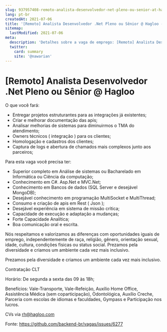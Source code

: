 ```yaml
---
slug: 937957408-remoto-analista-desenvolvedor-net-pleno-ou-senior-at-hagloo
lang: pt-br
createdAt: 2021-07-06
title: '[Remoto] Analista Desenvolvedor .Net Pleno ou Sênior @ Hagloo - Vaga de Emprego'
sitemap:
  lastModified: 2021-07-06
meta:
  description: 'Detalhes sobre a vaga de emprego: [Remoto] Analista Desenvolvedor .Net Pleno ou Sênior @ Hagloo'
  twitter:
    card: summary
    site: '@nawarian'
---
```


# [Remoto] Analista Desenvolvedor .Net Pleno ou Sênior @ Hagloo

O que você fará: 

- Entregar projetos estruturantes para as integrações já existentes;
- Criar e melhorar documentação das apis;
- Analisar melhorias de sistemas para diminuirmos o TMA do atendimento;
- Owners técnicos ( integração ) para os clientes;
- Homologação e cadastros dos clientes;
-  Captura de logs e abertura de chamados mais complexos junto aos parceiros;

 

Para esta vaga você precisa ter:

- Superior completo em Análise de sistemas ou Bacharelado em Informática ou Ciência da computação;
- Conhecimento em C#. Asp.Net e MVC.Net;
- Conhecimento em Bancos de dados (SQL Server e desejável MongoDB);
- Desejável conhecimento em programação MultiSocket e MultiThread;
- Consumo e criação de apis em Rest ( Json );
- Desejável experiência em sistema de missão crítica;
- Capacidade de execução e adaptação a mudanças;
- Forte Capacidade Analítica;
- Boa comunicação oral e escrita.

 

Nós respeitamos e valorizamos as diferenças com oportunidades iguais de emprego, independentemente de raça, religião, gênero, orientação sexual, idade, cultura, condições físicas ou status social.
Prezamos pela diversidade e criamos um ambiente cada vez mais inclusivo.

Prezamos pela diversidade e criamos um ambiente cada vez mais inclusivo.

 

Contratação CLT

Horário: De segunda a sexta das 09 às 18h; 

Benefícios:  Vale-Transporte, Vale-Refeição, Auxílio Home Office, Assistência Médica (sem coparticipação), Odontológica, Auxílio Creche, Parceria com escolas de idiomas e faculdades, Gympass e Participação nos lucros.

CVs via rh@hagloo.com

Fonte: https://github.com/backend-br/vagas/issues/6277